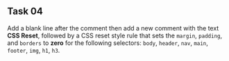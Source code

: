 ## Task 04
Add a blank line after the comment then add a new comment with the text  **CSS Reset**, followed by a CSS reset style rule that sets the `margin`, `padding`, and `borders` to **zero** for the following selectors: `body`, `header`, `nav`, `main`, `footer`, `img`, `h1`, `h3`. 